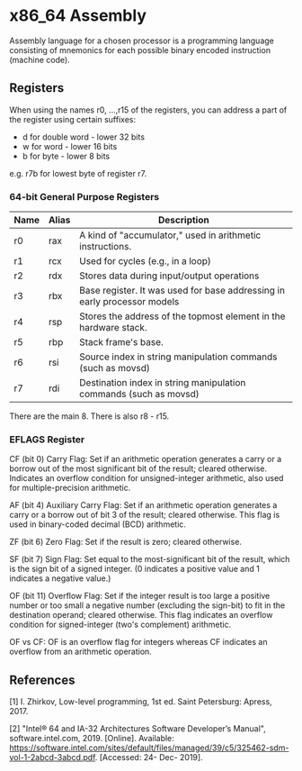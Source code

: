 # x86_64 Assembly

Assembly language for a chosen processor is a programming language consisting of mnemonics for each possible binary encoded instruction (machine code).

## Registers

When using the names r0, ...,r15 of the registers, you can address a part of the register using certain suffixes:
  - d for double word - lower 32 bits
  - w for word - lower 16 bits
  - b for byte - lower 8 bits

e.g. r7b for lowest byte of register r7.

### 64-bit General Purpose Registers

| Name | Alias | Description |
| ------------- | ------------- | ------------- |
| r0 | rax | A kind of "accumulator," used in arithmetic instructions. |
| r1 | rcx | Used for cycles (e.g., in a loop) |
| r2 | rdx | Stores data during input/output operations |
| r3 | rbx | Base register. It was used for base addressing in early processor models |
| r4 | rsp | Stores the address of the topmost element in the hardware stack. |
| r5 | rbp | Stack frame's base. |
| r6 | rsi | Source index in string manipulation commands (such as movsd) |
| r7 | rdi | Destination index in string manipulation commands (such as movsd) |

There are the main 8. There is also r8 - r15.

### EFLAGS Register

CF (bit 0) Carry Flag: Set if an arithmetic operation generates a carry or a borrow out of the most significant bit of the result; cleared otherwise. Indicates an overflow condition for unsigned-integer arithmetic, also used for multiple-precision arithmetic.

AF (bit 4) Auxiliary Carry Flag: Set if an arithmetic operation generates a carry or a borrow out of bit 3 of the result; cleared otherwise. This flag is used in binary-coded decimal (BCD) arithmetic.

ZF (bit 6) Zero Flag: Set if the result is zero; cleared otherwise.

SF (bit 7) Sign Flag: Set equal to the most-significant bit of the result, which is the sign bit of a signed integer. (0 indicates a positive value and 1 indicates a negative value.)

OF (bit 11) Overflow Flag: Set if the integer result is too large a positive number or too small a negative number (excluding the sign-bit) to fit in the destination operand; cleared otherwise. This flag indicates an overflow condition for signed-integer (two's complement) arithmetic.

OF vs CF: OF is an overflow flag for integers whereas CF indicates an overflow from an arithmetic operation.

## References

[1] I. Zhirkov, Low-level programming, 1st ed. Saint Petersburg: Apress, 2017.

[2] "Intel® 64 and IA-32 Architectures Software Developer’s Manual", software.intel.com, 2019. [Online]. Available: https://software.intel.com/sites/default/files/managed/39/c5/325462-sdm-vol-1-2abcd-3abcd.pdf. [Accessed: 24- Dec- 2019].
